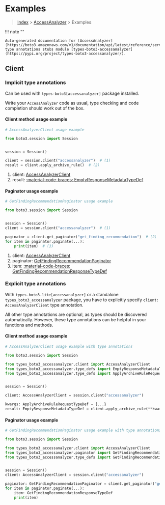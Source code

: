 # Examples

> [Index](../README.md) > [AccessAnalyzer](./README.md) > Examples

!!! note ""

    Auto-generated documentation for [AccessAnalyzer](https://boto3.amazonaws.com/v1/documentation/api/latest/reference/services/accessanalyzer.html#accessanalyzer)
    type annotations stubs module [types-boto3-accessanalyzer](https://pypi.org/project/types-boto3-accessanalyzer/).

## Client

### Implicit type annotations

Can be used with `types-boto3[accessanalyzer]` package installed.

Write your `AccessAnalyzer` code as usual,
type checking and code completion should work out of the box.


#### Client method usage example

```python
# AccessAnalyzerClient usage example

from boto3.session import Session


session = Session()

client = session.client("accessanalyzer")  # (1)
result = client.apply_archive_rule()  # (2)
```

1. client: [AccessAnalyzerClient](./client.md)
2. result: [:material-code-braces: EmptyResponseMetadataTypeDef](./type_defs.md#emptyresponsemetadatatypedef)



#### Paginator usage example

```python
# GetFindingRecommendationPaginator usage example

from boto3.session import Session


session = Session()
client = session.client("accessanalyzer")  # (1)

paginator = client.get_paginator("get_finding_recommendation")  # (2)
for item in paginator.paginate(...):
    print(item)  # (3)
```

1. client: [AccessAnalyzerClient](./client.md)
2. paginator: [GetFindingRecommendationPaginator](./paginators.md#getfindingrecommendationpaginator)
3. item: [:material-code-braces: GetFindingRecommendationResponseTypeDef](./type_defs.md#getfindingrecommendationresponsetypedef)




### Explicit type annotations

With `types-boto3-lite[accessanalyzer]`
or a standalone `types_boto3_accessanalyzer` package, you have to explicitly specify `client: AccessAnalyzerClient` type annotation.

All other type annotations are optional, as types should be discovered automatically.
However, these type annotations can be helpful in your functions and methods.


#### Client method usage example

```python
# AccessAnalyzerClient usage example with type annotations

from boto3.session import Session

from types_boto3_accessanalyzer.client import AccessAnalyzerClient
from types_boto3_accessanalyzer.type_defs import EmptyResponseMetadataTypeDef
from types_boto3_accessanalyzer.type_defs import ApplyArchiveRuleRequestTypeDef


session = Session()

client: AccessAnalyzerClient = session.client("accessanalyzer")

kwargs: ApplyArchiveRuleRequestTypeDef = {...}
result: EmptyResponseMetadataTypeDef = client.apply_archive_rule(**kwargs)
```



#### Paginator usage example

```python
# GetFindingRecommendationPaginator usage example with type annotations

from boto3.session import Session

from types_boto3_accessanalyzer.client import AccessAnalyzerClient
from types_boto3_accessanalyzer.paginator import GetFindingRecommendationPaginator
from types_boto3_accessanalyzer.type_defs import GetFindingRecommendationResponseTypeDef


session = Session()
client: AccessAnalyzerClient = session.client("accessanalyzer")

paginator: GetFindingRecommendationPaginator = client.get_paginator("get_finding_recommendation")
for item in paginator.paginate(...):
    item: GetFindingRecommendationResponseTypeDef
    print(item)
```




